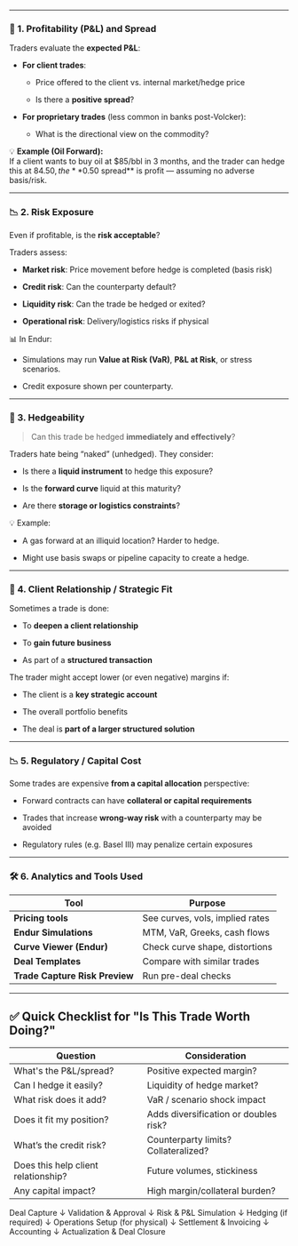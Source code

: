
---
### 🎯 1. **Profitability (P&L) and Spread**

Traders evaluate the **expected P&L**:

- **For client trades**:
    
    - Price offered to the client vs. internal market/hedge price
        
    - Is there a **positive spread**?
        
- **For proprietary trades** (less common in banks post-Volcker):
    
    - What is the directional view on the commodity?
        

💡 **Example (Oil Forward):**  
If a client wants to buy oil at $85/bbl in 3 months, and the trader can hedge this at $84.50, the **$0.50 spread** is profit — assuming no adverse basis/risk.

---

### 📉 2. **Risk Exposure**

Even if profitable, is the **risk acceptable**?

Traders assess:

- **Market risk**: Price movement before hedge is completed (basis risk)
    
- **Credit risk**: Can the counterparty default?
    
- **Liquidity risk**: Can the trade be hedged or exited?
    
- **Operational risk**: Delivery/logistics risks if physical
    

📊 In Endur:

- Simulations may run **Value at Risk (VaR)**, **P&L at Risk**, or stress scenarios.
    
- Credit exposure shown per counterparty.
    

---

### 🧮 3. **Hedgeability**

> Can this trade be hedged **immediately and effectively**?

Traders hate being “naked” (unhedged). They consider:

- Is there a **liquid instrument** to hedge this exposure?
    
- Is the **forward curve** liquid at this maturity?
    
- Are there **storage or logistics constraints**?
    

💡 Example:

- A gas forward at an illiquid location? Harder to hedge.
    
- Might use basis swaps or pipeline capacity to create a hedge.
    

---

### 🤝 4. **Client Relationship / Strategic Fit**

Sometimes a trade is done:

- To **deepen a client relationship**
    
- To **gain future business**
    
- As part of a **structured transaction**
    

The trader might accept lower (or even negative) margins if:

- The client is a **key strategic account**
    
- The overall portfolio benefits
    
- The deal is **part of a larger structured solution**
    

---

### 📉 5. **Regulatory / Capital Cost**

Some trades are expensive **from a capital allocation** perspective:

- Forward contracts can have **collateral or capital requirements**
    
- Trades that increase **wrong-way risk** with a counterparty may be avoided
    
- Regulatory rules (e.g. Basel III) may penalize certain exposures
    

---

### 🛠️ 6. **Analytics and Tools Used**

|Tool|Purpose|
|---|---|
|**Pricing tools**|See curves, vols, implied rates|
|**Endur Simulations**|MTM, VaR, Greeks, cash flows|
|**Curve Viewer (Endur)**|Check curve shape, distortions|
|**Deal Templates**|Compare with similar trades|
|**Trade Capture Risk Preview**|Run pre-deal checks|

---

## ✅ Quick Checklist for "Is This Trade Worth Doing?"

| Question                            | Consideration                         |
| ----------------------------------- | ------------------------------------- |
| What's the P&L/spread?              | Positive expected margin?             |
| Can I hedge it easily?              | Liquidity of hedge market?            |
| What risk does it add?              | VaR / scenario shock impact           |
| Does it fit my position?            | Adds diversification or doubles risk? |
| What’s the credit risk?             | Counterparty limits? Collateralized?  |
| Does this help client relationship? | Future volumes, stickiness            |
| Any capital impact?                 | High margin/collateral burden?        |
Deal Capture
   ↓
Validation & Approval
   ↓
Risk & P&L Simulation
   ↓
Hedging (if required)
   ↓
Operations Setup (for physical)
   ↓
Settlement & Invoicing
   ↓
Accounting
   ↓
Actualization & Deal Closure
